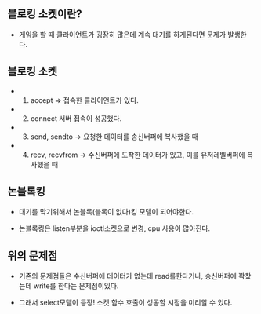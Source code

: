 
## 블로킹 소켓이란?

- 게임을 할 때 클라이언트가 굉장히 많은데 계속 대기를 하게된다면 문제가 발생한다.


## 블로킹 소켓

- 1. accept => 접속한 클라이언트가 있다.

- 2. connect 서버 접속이 성공했다.


- 3. send, sendto -> 요청한 데이터를 송신버퍼에 복사했을 때 

- 4. recv, recvfrom -> 수신버퍼에 도착한 데이터가 있고, 이를 유저레벨버퍼에 복사했을 때 


## 논블록킹

- 대기를 막기위해서 논블록(블록이 없다)킹 모델이 되어야한다.

- 논블록킹은 listen부분을 ioctl소켓으로 변경, cpu 사용이 많아진다.




## 위의 문제점

- 기존의 문제점들은 수신버퍼에 데이터가 없는데 read를한다거나, 송신버퍼에 꽉찼는데 write를 한다는 문제점이있다.

- 그래서 select모델이 등장! 소켓 함수 호출이 성공할 시점을 미리알 수 있다.

